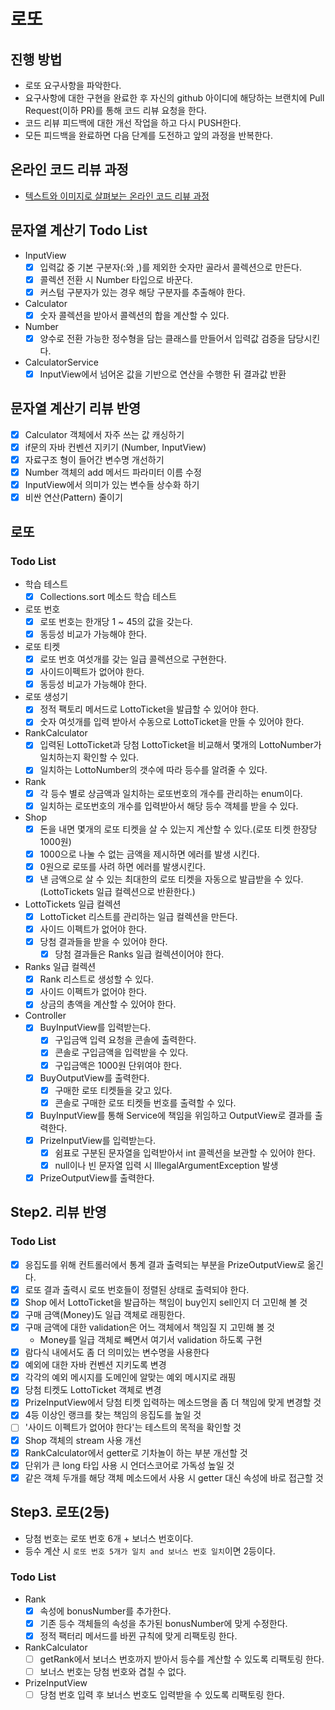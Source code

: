 # 로또
## 진행 방법
* 로또 요구사항을 파악한다.
* 요구사항에 대한 구현을 완료한 후 자신의 github 아이디에 해당하는 브랜치에 Pull Request(이하 PR)를 통해 코드 리뷰 요청을 한다.
* 코드 리뷰 피드백에 대한 개선 작업을 하고 다시 PUSH한다.
* 모든 피드백을 완료하면 다음 단계를 도전하고 앞의 과정을 반복한다.

## 온라인 코드 리뷰 과정
* [텍스트와 이미지로 살펴보는 온라인 코드 리뷰 과정](https://github.com/next-step/nextstep-docs/tree/master/codereview)

## 문자열 계산기 Todo List
- InputView
    - [X] 입력값 중 기본 구분자(:와 ,)를 제외한 숫자만 골라서 콜렉션으로 만든다.
    - [X] 콜렉션 전환 시 Number 타입으로 바꾼다.
    - [X] 커스텀 구분자가 있는 경우 해당 구분자를 추출해야 한다.
    
- Calculator
    - [X] 숫자 콜렉션을 받아서 콜렉션의 합을 계산할 수 있다.
    
- Number
    - [X] 양수로 전환 가능한 정수형을 담는 클래스를 만들어서 입력값 검증을 담당시킨다.
    
- CalculatorService
    - [X] InputView에서 넘어온 값을 기반으로 연산을 수행한 뒤 결과값 반환
    
## 문자열 계산기 리뷰 반영
- [X] Calculator 객체에서 자주 쓰는 값 캐싱하기
- [X] if문의 자바 컨벤션 지키기 (Number, InputView)
- [X] 자료구조 형이 들어간 변수명 개선하기
- [X] Number 객체의 add 메서드 파라미터 이름 수정
- [X] InputView에서 의미가 있는 변수들 상수화 하기
- [X] 비싼 연산(Pattern) 줄이기

## 로또
### Todo List
- 학습 테스트
    - [X] Collections.sort 메소드 학습 테스트
- 로또 번호
    - [X] 로또 번호는 한개당 1 ~ 45의 값을 갖는다.
    - [X] 동등성 비교가 가능해야 한다.
- 로또 티켓
    - [X] 로또 번호 여섯개를 갖는 일급 콜렉션으로 구현한다.
    - [X] 사이드이펙트가 없어야 한다.
    - [X] 동등성 비교가 가능해야 한다.
- 로또 생성기
    - [X] 정적 팩토리 메서드로 LottoTicket을 발급할 수 있어야 한다.
    - [X] 숫자 여섯개를 입력 받아서 수동으로 LottoTicket을 만들 수 있어야 한다.
- RankCalculator
    - [X] 입력된 LottoTicket과 당첨 LottoTicket을 비교해서 몇개의 LottoNumber가 일치하는지 확인할 수 있다.
    - [X] 일치하는 LottoNumber의 갯수에 따라 등수를 알려줄 수 있다.
- Rank
    - [X] 각 등수 별로 상금액과 일치하는 로또번호의 개수를 관리하는 enum이다.
    - [X] 일치하는 로또번호의 개수를 입력받아서 해당 등수 객체를 받을 수 있다.
- Shop
    - [X] 돈을 내면 몇개의 로또 티켓을 살 수 있는지 계산할 수 있다.(로또 티켓 한장당 1000원)
    - [X] 1000으로 나눌 수 없는 금액을 제시하면 에러를 발생 시킨다.
    - [X] 0원으로 로또를 사려 하면 에러를 발생시킨다.
    - [X] 낸 금액으로 살 수 있는 최대한의 로또 티켓을 자동으로 발급받을 수 있다. (LottoTickets 일급 컬렉션으로 반환한다.)
- LottoTickets 일급 컬렉션
    - [X] LottoTicket 리스트를 관리하는 일급 컬렉션을 만든다.
    - [X] 사이드 이펙트가 없어야 한다.
    - [X] 당첨 결과들을 받을 수 있어야 한다.
        - [X] 당첨 결과들은 Ranks 일급 컬렉션이어야 한다.
- Ranks 일급 컬렉션
    - [X] Rank 리스트로 생성할 수 있다.
    - [X] 사이드 이펙트가 없어야 한다.
    - [X] 상금의 총액을 계산할 수 있어야 한다.
- Controller
    - [X] BuyInputView를 입력받는다.
        - [X] 구입금액 입력 요청을 콘솔에 출력한다.
        - [X] 콘솔로 구입금액을 입력받을 수 있다.
        - [X] 구입금액은 1000원 단위여야 한다.
    - [X] BuyOutputView를 출력한다.
        - [X] 구매한 로또 티켓들을 갖고 있다.
        - [X] 콘솔로 구매한 로또 티켓들 번호를 출력할 수 있다.
    - [X] BuyInputView를 통해 Service에 책임을 위임하고 OutputView로 결과를 출력한다.
    - [X] PrizeInputView를 입력받는다.
        - [X] 쉼표로 구분된 문자열을 입력받아서 int 콜렉션을 보관할 수 있어야 한다.
        - [X] null이나 빈 문자열 입력 시 IllegalArgumentException 발생 
    - [X] PrizeOutputView를 출력한다.

## Step2. 리뷰 반영 
### Todo List
- [X] 응집도를 위해 컨트롤러에서 통계 결과 출력되는 부분을 PrizeOutputView로 옮긴다.
- [X] 로또 결과 출력시 로또 번호들이 정렬된 상태로 출력되야 한다.
- [X] Shop 에서 LottoTicket을 발급하는 책임이 buy인지 sell인지 더 고민해 볼 것
- [X] 구매 금액(Money)도 일급 객체로 래핑한다.
- [X] 구매 금액에 대한 validation은 어느 객체에서 책임질 지 고민해 볼 것
    - Money를 일급 객체로 빼면서 여기서 validation 하도록 구현
- [X] 람다식 내에서도 좀 더 의미있는 변수명을 사용한다
- [X] 예외에 대한 자바 컨벤션 지키도록 변경
- [X] 각각의 예외 메시지를 도메인에 알맞는 예외 메시지로 래핑
- [X] 당첨 티켓도 LottoTicket 객체로 변경
- [X] PrizeInputView에서 당첨 티켓 입력하는 메소드명을 좀 더 책임에 맞게 변경할 것
- [X] 4등 이상인 랭크를 찾는 책임의 응집도를 높일 것
- [ ] '사이드 이펙트가 없어야 한다'는 테스트의 목적을 확인할 것
- [X] Shop 객체의 stream 사용 개선
- [X] RankCalculator에서 getter로 기차놀이 하는 부분 개선할 것
- [X] 단위가 큰 long 타입 사용 시 언더스코어로 가독성 높일 것
- [X] 같은 객체 두개를 해당 객체 메소드에서 사용 시 getter 대신 속성에 바로 접근할 것
    
## Step3. 로또(2등)
- 당첨 번호는 로또 번호 6개 + 보너스 번호이다.
- 등수 계산 시 `로또 번호 5개가 일치 and 보너스 번호 일치`이면 2등이다. 

### Todo List
- Rank
    - [X] 속성에 bonusNumber를 추가한다.
    - [X] 기존 등수 객체들의 속성을 추가된 bonusNumber에 맞게 수정한다.
    - [X] 정적 팩터리 메서드를 바뀐 규칙에 맞게 리팩토링 한다.
- RankCalculator
    - [ ] getRank에서 보너스 번호까지 받아서 등수를 계산할 수 있도록 리팩토링 한다.
    - [ ] 보너스 번호는 당첨 번호와 겹칠 수 없다.
- PrizeInputView
    - [ ] 당첨 번호 입력 후 보너스 번호도 입력받을 수 있도록 리팩토링 한다.
